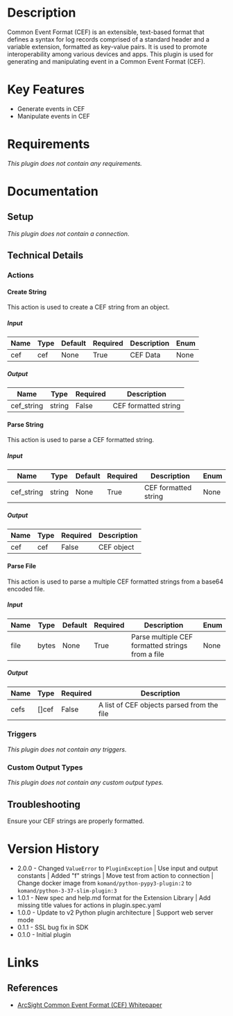 # Description

Common Event Format (CEF) is an extensible, text-based format that defines a syntax for log records comprised of a standard header and a variable extension, formatted as key-value pairs. It is used to promote
interoperability among various devices and apps. This plugin is used for generating and manipulating event in a Common Event Format (CEF).

# Key Features

* Generate events in CEF
* Manipulate events in CEF

# Requirements

_This plugin does not contain any requirements._

# Documentation

## Setup

_This plugin does not contain a connection._

## Technical Details

### Actions

#### Create String

This action is used to create a CEF string from an object.

##### Input

|Name|Type|Default|Required|Description|Enum|
|----|----|-------|--------|-----------|----|
|cef|cef|None|True|CEF Data|None|

##### Output

|Name|Type|Required|Description|
|----|----|--------|-----------|
|cef_string|string|False|CEF formatted string|

#### Parse String

This action is used to parse a CEF formatted string.

##### Input

|Name|Type|Default|Required|Description|Enum|
|----|----|-------|--------|-----------|----|
|cef_string|string|None|True|CEF formatted string|None|

##### Output

|Name|Type|Required|Description|
|----|----|--------|-----------|
|cef|cef|False|CEF object|

#### Parse File

This action is used to parse a multiple CEF formatted strings from a base64 encoded file.

##### Input

|Name|Type|Default|Required|Description|Enum|
|----|----|-------|--------|-----------|----|
|file|bytes|None|True|Parse multiple CEF formatted strings from a file|None|

##### Output

|Name|Type|Required|Description|
|----|----|--------|-----------|
|cefs|[]cef|False|A list of CEF objects parsed from the file|

### Triggers

_This plugin does not contain any triggers._

### Custom Output Types

_This plugin does not contain any custom output types._

## Troubleshooting

Ensure your CEF strings are properly formatted.

# Version History

* 2.0.0 - Changed `ValueError` to `PluginException` | Use input and output constants | Added "f" strings | Move test from action to connection | Change docker image from `komand/python-pypy3-plugin:2` to `komand/python-3-37-slim-plugin:3`
* 1.0.1 - New spec and help.md format for the Extension Library | Add missing title values for actions in plugin.spec.yaml
* 1.0.0 - Update to v2 Python plugin architecture | Support web server mode
* 0.1.1 - SSL bug fix in SDK
* 0.1.0 - Initial plugin

# Links

## References

* [ArcSight Common Event Format (CEF) Whitepaper](https://kc.mcafee.com/resources/sites/MCAFEE/content/live/CORP_KNOWLEDGEBASE/78000/KB78712/en_US/CEF_White_Paper_20100722.pdf)
